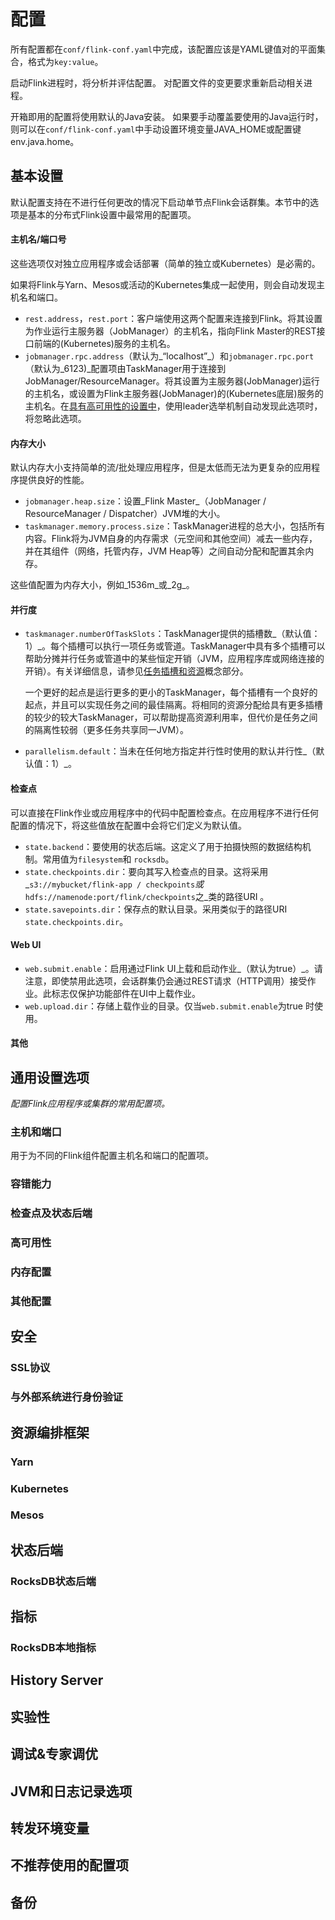 # 配置

所有配置都在`conf/flink-conf.yaml`中完成，该配置应该是YAML键值对的平面集合，格式为`key:value`。

启动Flink进程时，将分析并评估配置。 对配置文件的变更要求重新启动相关进程。

开箱即用的配置将使用默认的Java安装。 如果要手动覆盖要使用的Java运行时，则可以在`conf/flink-conf.yaml`中手动设置环境变量JAVA\_HOME或配置键env.java.home。

## 基本设置

默认配置支持在不进行任何更改的情况下启动单节点Flink会话群集。本节中的选项是基本的分布式Flink设置中最常用的配置项。

#### 主机名/端口号

这些选项仅对独立应用程序或会话部署（简单的独立或Kubernetes）是必需的。

如果将Flink与Yarn、Mesos或活动的Kubernetes集成一起使用，则会自动发现主机名和端口。

* `rest.address`，`rest.port`：客户端使用这两个配置来连接到Flink。将其设置为作业运行主服务器（JobManager）的主机名，指向Flink Master的REST接口前端的\(Kubernetes\)服务的主机名。
* `jobmanager.rpc.address`（默认为_“localhost”_）和`jobmanager.rpc.port`（默认为_6123\)_配置项由TaskManager用于连接到JobManager/ResourceManager。将其设置为主服务器\(JobManager\)运行的主机名，或设置为Flink主服务器\(JobManager\)的\(Kubernetes底层\)服务的主机名。在[具有高可用性的设置中](https://ci.apache.org/projects/flink/flink-docs-release-1.10/ops/jobmanager_high_availability.html)，使用leader选举机制自动发现此选项时，将忽略此选项。

#### 内存大小

默认内存大小支持简单的流/批处理应用程序，但是太低而无法为更复杂的应用程序提供良好的性能。

* `jobmanager.heap.size`：设置_Flink Master_（JobManager / ResourceManager / Dispatcher）JVM堆的大小。
* `taskmanager.memory.process.size`：TaskManager进程的总大小，包括所有内容。Flink将为JVM自身的内存需求（元空间和其他空间）减去一些内存，并在其组件（网络，托管内存，JVM Heap等）之间自动分配和配置其余内存。

这些值配置为内存大小，例如_1536m_或_2g_。

#### 并行度

* `taskmanager.numberOfTaskSlots`：TaskManager提供的插槽数_（默认值：1）_。每个插槽可以执行一项任务或管道。TaskManager中具有多个插槽可以帮助分摊并行任务或管道中的某些恒定开销（JVM，应用程序库或网络连接的开销）。有关详细信息，请参见[任务插槽和资源](https://ci.apache.org/projects/flink/flink-docs-release-1.10/concepts/runtime.html#task-slots-and-resources)概念部分。

  一个更好的起点是运行更多的更小的TaskManager，每个插槽有一个良好的起点，并且可以实现任务之间的最佳隔离。将相同的资源分配给具有更多插槽的较少的较大TaskManager，可以帮助提高资源利用率，但代价是任务之间的隔离性较弱（更多任务共享同一JVM）。

* `parallelism.default`：当未在任何地方指定并行性时使用的默认并行性_（默认值：1）_。

#### 检查点

可以直接在Flink作业或应用程序中的代码中配置检查点。在应用程序不进行任何配置的情况下，将这些值放在配置中会将它们定义为默认值。

* `state.backend`：要使用的状态后端。这定义了用于拍摄快照的数据结构机制。常用值为`filesystem`和 `rocksdb`。
* `state.checkpoints.dir`：要向其写入检查点的目录。这将采用_`s3://mybucket/flink-app / checkpoints`_或_`hdfs://namenode:port/flink/checkpoints`之_类的路径URI 。
* `state.savepoints.dir`：保存点的默认目录。采用类似于的路径URI `state.checkpoints.dir`。

#### Web UI

* `web.submit.enable`：启用通过Flink UI上载和启动作业_（默认为true）_。请注意，即使禁用此选项，会话群集仍会通过REST请求（HTTP调用）接受作业。此标志仅保护功能部件在UI中上载作业。
* `web.upload.dir`：存储上载作业的目录。仅当`web.submit.enable`为true 时使用。

#### 其他



## 通用设置选项

_配置Flink应用程序或集群的常用配置项。_

### 主机和端口

用于为不同的Flink组件配置主机名和端口的配置项。



### 容错能力

### 检查点及状态后端

### 高可用性

### 内存配置

### 其他配置

## 安全

### SSL协议

### 与外部系统进行身份验证

## 资源编排框架 <a id="resource-orchestration-frameworks"></a>

### Yarn

### Kubernetes

### Mesos

## 状态后端

### RocksDB状态后端

## 指标

### RocksDB本地指标

## History Server <a id="history-server"></a>

## 实验性 <a id="experimental"></a>

## 调试&专家调优

## JVM和日志记录选项

## 转发环境变量

## 不推荐使用的配置项

## 备份



